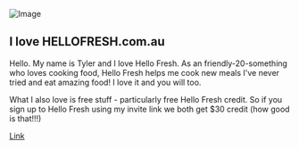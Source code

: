 ![Image](http://ilovehellofresh.com/assets/images/ilovehellofresh-logo-v2.png)

## I love HELLOFRESH.com.au

Hello. My name is Tyler and I love Hello Fresh. As an friendly-20-something who loves cooking food, Hello Fresh helps me cook new meals I've never tried and eat amazing food! 
I love it and you will too.

What I also love is free stuff - particularly free Hello Fresh credit. So if you sign up to Hello Fresh using my invite link we both get $30 credit (how good is that!!!)


[Link](www.hellofresh.com.au/?c=TYLER)
